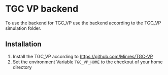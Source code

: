 <!--
Copyright (c) 2022 University of Tübingen.

This file is part of hannah-tvm.
See https://atreus.informatik.uni-tuebingen.de/ties/ai/hannah/hannah-tvm for further info.

Licensed under the Apache License, Version 2.0 (the "License");
you may not use this file except in compliance with the License.
You may obtain a copy of the License at

    http://www.apache.org/licenses/LICENSE-2.0

Unless required by applicable law or agreed to in writing, software
distributed under the License is distributed on an "AS IS" BASIS,
WITHOUT WARRANTIES OR CONDITIONS OF ANY KIND, either express or implied.
See the License for the specific language governing permissions and
limitations under the License.
-->
# TGC VP backend

To use the backend for TGC_VP use the backend according to the TGC_VP simulation folder.

## Installation

1. Install the TGC_VP according to https://github.com/Minres/TGC-VP
2. Set the environment Variable `TGC_VP_HOME` to the checkout of your home directory
